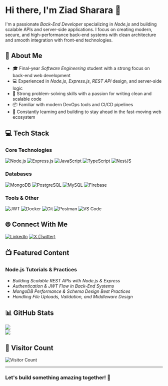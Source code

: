 <!-- <img src="images/banner.png"/> -->
<!--
<img src="https://readme-typing-svg.demolab.com/?lines=Hello+Advanturer+!;Welcome+to+my+world.;I+hope+you+will+enjoy+your+stay+and+my+code.;but+be+careful+of+the+bugs,+there+are+everywhere!;Good+luck+!&font=Press%20Start%202P&width=900&height=50&duration=4000&pause=1000">
-->
<!--
[![Typing SVG](https://readme-typing-svg.demolab.com?font=Aref+Ruqaa&size=66&letterSpacing=&duration=3000&pause=1000&color=F70D0D&center=true&vCenter=true&width=600&height=100&lines=%D8%A7%D9%84%D8%AF%D9%8A%D8%A8)](https://git.io/typing-svg) 
-->
<!--
### Hey, Elذeeb's here

<img src="11.gif" height=300/> 
-->
<!-- 
<h1 align= "center"><b>Salve Folks! 👾, Here is Eldeeb 💀</b></h1>

<div align="center">
A <strong>Back-End Developer</strong> and <strong>Database Management</strong>.
</div>
<br>
<div align="center">
<p> Build robust, scalable, and efficient systems with passion. I specialize in creating clean and optimized back-end solutions, with a focus on performance and reliability. </p>
</div>
-->
<!--
<div style="text-align: center;">
  <a href="https://www.youtube.com/watch?v=dQw4w9WgXcQ">
    <img src="/11.gif" alt="cover" style="width: 3000px;">
  </a>
</div>
-->
<!--
<div align= "center">

<div align="center">
    <img width="5" />
    <img src="https://skillicons.dev/icons?i=html" height="60" alt="html5 logo" />
    <img width="5" />
    <img src="https://skillicons.dev/icons?i=css" height="60" alt="css logo" />
    <img width="5" />
    <img src="https://skillicons.dev/icons?i=js" height="60" alt="JS logo" />
    <img width="5" />
    <img src="https://skillicons.dev/icons?i=ts" height="60" alt="TypeScript logo" />
    <img width="5" />
    <img src="https://skillicons.dev/icons?i=cs" height="60" alt="C# logo" />
</div>

<div align="center">
    <img width="5" />
    <img src="https://skillicons.dev/icons?i=nodejs" height="60" alt="Node js logo" />
    <img width="5" />
    <img src="https://skillicons.dev/icons?i=express" height="60" alt="express logo" />
    <img width="5" />
    <img src="https://skillicons.dev/icons?i=nestjs" height="60" alt="nestjs logo" />
    <img width="5" />
    <img src="https://skillicons.dev/icons?i=nextjs" height="60" alt="nextjs logo" />
    <img width="5" />
    <img src="https://skillicons.dev/icons?i=react" height="60" alt="react logo" />
</div>

<div align="center">
    <img width="5" />
    <img src="https://skillicons.dev/icons?i=postgres" height="60" alt="PostgreSQL logo" />
    <img width="5" />
    <img src="https://skillicons.dev/icons?i=sqlite" height="60" alt="Sql logo" />
    <img width="5" />
    <img src="https://skillicons.dev/icons?i=mysql" height="60" alt="MySql logo" />
    <img width="5" />
    <img src="https://skillicons.dev/icons?i=mongodb" height="60" alt="MongoDB logo" />
</div>

<div align="center">
    <img width="5" />
    <img src="https://skillicons.dev/icons?i=git" height="60" alt="Git logo" />
    <img width="5" />
    <img src="https://skillicons.dev/icons?i=github" height="60" alt="GitHub logo" />
    <img width="5" />
    <img src="https://skillicons.dev/icons?i=docker" height="60" alt="Docker logo" />
    <img width="5" />
    <img src="https://skillicons.dev/icons?i=azure" height="60" alt="Azure logo" />
    <img width="5" />
    <img src="https://skillicons.dev/icons?i=aws" height="60" alt="AWS logo" />
    <img width="5" />
    <img src="https://skillicons.dev/icons?i=kubernetes" height="60" alt="kubernetes logo" />
    <img width="5" />
    <img src="https://skillicons.dev/icons?i=redis" height="60" alt="redis logo" />
</div>

<div align="center">
    <img width="5" />
    <img src="https://skillicons.dev/icons?i=vscode" height="60" alt="vscode logo" />
    <img width="5" />
    <img src="https://skillicons.dev/icons?i=visualstudio" height="60" alt="visualstudio logo" />
    <img width="5" />
    <img src="https://skillicons.dev/icons?i=postman" height="60" alt="postman logo" />
    <img width="5" />
    <img src="https://skillicons.dev/icons?i=discord" height="60" alt="discord logo" />
    <img width="5" />
    <img src="https://skillicons.dev/icons?i=notion" height="60" alt="notion logo" />
</div>

<div align="center">
    <img width="5" />
    <img src="https://skillicons.dev/icons?i=windows" height="60" alt="Windows logo" />
    <img width="5" />
    <img src="https://skillicons.dev/icons?i=linux" height="60" alt="Linux logo" />
    <img width="5" />
    <img src="https://skillicons.dev/icons?i=ubuntu" height="60" alt="Ubuntu logo" />
</div>

<div align="center">
    <img width="5" />
    <img src="https://skillicons.dev/icons?i=powershell" height="60" alt="PowerShell logo" />
    <img width="5" />
    <img src="https://skillicons.dev/icons?i=npm" height="60" alt="npm logo" />
</div>

-->

<!--
## Get in Touch
[![LinkedIn](https://img.shields.io/badge/LinkedIn-0077B5?style=for-the-badge&logo=linkedin&logoColor=white)](https://www.linkedin.com/in/ziad-sharara)
[![Email](https://img.shields.io/badge/Email-D14836?style=for-the-badge&logo=gmail&logoColor=white)](mailto:ziad.shararaa@gmail.com)
[![Twitter](https://img.shields.io/badge/Twitter-1DA1F2?style=for-the-badge&logo=twitter&logoColor=white)](https://x.com/eldeeb0x)

![Profile Views](https://komarev.com/ghpvc/?username=ziadsharara&color=brightgreen)
-->

<!--
## Statistics 
![GitHub Stats](https://github-readme-stats.vercel.app/api?username=ziadsharara&show_icons=true&theme=radical)  
![GitHub Streak](https://github-readme-streak-stats.herokuapp.com/?user=ziadsharara&theme=vision-friendly-dark)
-->

<!--
## Github Achievements
![Github Streaks](https://github-profile-trophy.vercel.app/?username=SPiercer&theme=tokyonight&row=1&column=8)
<p align="center"><img src= 'https://capsule-render.vercel.app/api?type=rect&color=gradient&height=2.5'/></p>
-->




# Hi there, I'm Ziad Sharara 👋

I'm a passionate *Back-End Developer* specializing in *Node.js* and building scalable APIs and server-side applications. I focus on creating modern, secure, and high-performance back-end systems with clean architecture and smooth integration with front-end technologies.

## 🚀 About Me

- 🎓 Final-year *Software Engineering* student with a strong focus on back-end web development
- 💻 Experienced in *Node.js*, *Express.js*, *REST API* design, and server-side logic
- 🧠 Strong problem-solving skills with a passion for writing clean and scalable code
- 📦 Familiar with modern DevOps tools and CI/CD pipelines
- 🌱 Constantly learning and building to stay ahead in the fast-moving web ecosystem

## 💻 Tech Stack

### Core Technologies
![Node.js](https://img.shields.io/badge/Node.js-339933?style=for-the-badge&logo=node.js&logoColor=white)
![Express.js](https://img.shields.io/badge/Express.js-000000?style=for-the-badge&logo=express&logoColor=white)
![JavaScript](https://img.shields.io/badge/JavaScript-F7DF1E?style=for-the-badge&logo=javascript&logoColor=black)
![TypeScript](https://img.shields.io/badge/TypeScript-3178C6?style=for-the-badge&logo=typescript&logoColor=white)
![NestJS](https://img.shields.io/badge/NestJS-E0234E?style=for-the-badge&logo=nestjs&logoColor=white)

### Databases
![MongoDB](https://img.shields.io/badge/MongoDB-4EA94B?style=for-the-badge&logo=mongodb&logoColor=white)
![PostgreSQL](https://img.shields.io/badge/PostgreSQL-316192?style=for-the-badge&logo=postgresql&logoColor=white)
![MySQL](https://img.shields.io/badge/MySQL-%2300f.svg?style=for-the-badge&logo=mysql&logoColor=white)
![Firebase](https://img.shields.io/badge/Firebase-FFCA28?style=for-the-badge&logo=firebase&logoColor=black)

### Tools & Other
![JWT](https://img.shields.io/badge/JWT-000000?style=for-the-badge&logo=jsonwebtokens&logoColor=white)
![Docker](https://img.shields.io/badge/Docker-2496ED?style=for-the-badge&logo=docker&logoColor=white)
![Git](https://img.shields.io/badge/Git-F05032?style=for-the-badge&logo=git&logoColor=white)
![Postman](https://img.shields.io/badge/Postman-FF6C37?style=for-the-badge&logo=postman&logoColor=white)
![VS Code](https://img.shields.io/badge/VS%20Code-007ACC?style=for-the-badge&logo=visual-studio-code&logoColor=white)

## 🌐 Connect With Me

[![LinkedIn](https://img.shields.io/badge/LinkedIn-%230077B5.svg?logo=linkedin&logoColor=white)](https://linkedin.com/in/ziad-sharara)
[![X (Twitter)](https://img.shields.io/badge/X-black.svg?logo=X&logoColor=white)](https://x.com/eldeeb0x)

## 📺 Featured Content

### Node.js Tutorials & Practices
- *Building Scalable REST APIs with Node.js & Express*
- *Authentication & JWT Flow in Back-End Systems*
- *MongoDB Performance & Schema Design Best Practices*
- *Handling File Uploads, Validation, and Middleware Design*


## 📊 GitHub Stats

![](https://github-readme-streak-stats.herokuapp.com/?user=ziadsharara&theme=dark&hide_border=false)<br/>
![](https://github-readme-stats.vercel.app/api/top-langs/?username=ziadsharara&theme=dark&hide_border=false&include_all_commits=false&count_private=true&layout=compact)


## 👀 Visitor Count

![Visitor Count](https://profile-counter.glitch.me/{ziadsharara}/count.svg)

---

### Let's build something amazing together! 🚀



